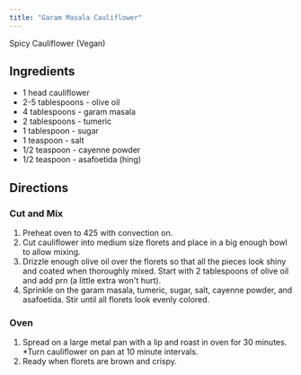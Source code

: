 ```yaml
---
title: "Garam Masala Cauliflower"
---
```


Spicy Cauliflower (Vegan)

## Ingredients

* 1 head cauliflower
* 2-5 tablespoons - olive oil
* 4 tablespoons - garam masala
* 2 tablespoons - tumeric
* 1 tablespoon - sugar
* 1 teaspoon - salt
* 1/2 teaspoon - cayenne powder
* 1/2 teaspoon - asafoetida (hing)

## Directions

### Cut and Mix
1. Preheat oven to 425 with convection on.
1. Cut cauliflower into medium size florets and place in a big enough bowl to allow mixing.
1. Drizzle enough olive oil over the florets so that all the pieces look shiny and coated when thoroughly mixed. Start with 2 tablespoons of olive oil and add prn (a little extra won't hurt).
1. Sprinkle on the garam masala, tumeric, sugar, salt, cayenne powder, and asafoetida. Stir until all florets look evenly colored.

### Oven
1. Spread on a large metal pan with a lip and roast in oven for 30 minutes.
  *Turn cauliflower on pan at 10 minute intervals.
1. Ready when florets are brown and crispy.